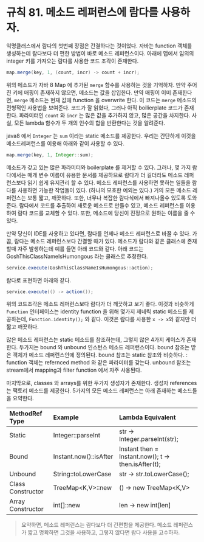 # 규칙 81. 메소드 레퍼런스에 람다를 사용하자.

익명클래스에서 람다의 첫번째 장점은 간결하다는 것이었다. 자바는 function 객체를 생성하는데 람다보다 더 편한 방법이 바로 메소드 레퍼런스이다. 
아래에 맵에서 임의의 integer 키를 가져오는 람다를 사용한 코드 조각이 존재한다. 

```java
map.merge(key, 1, (count, incr) -> count + incr);
```

위의 메소드가 자바 8 Map 에 추가된 `merge` 함수를 사용하는 것을 기억하자. 만약 주어진 키에 매핑이 존재하지 않으면, 메소드는 값을 삽입한다. 만약 매핑이 이미 존재한다면, `merge` 메소드는 현재 값에 function 을 overwrite 한다. 이 코드는 `merge` 메소드의 전형적인 사용법을 보여준다.
코드가 잘 읽혔다, 그러나 아직 boilierplate 코드가 존재한다. 파라미터인 `count` 와 `incr` 는 많은 값을 추가하지 않고, 많은 공간을 차지한다. 사실, 모든 lambda 함수가 두 개의 인수의 합을 반환한다는 것을 알려준다. 

java8 에서 `Integer` 는 `sum` 이라는 static 메소드를 제공한다. 우리는 간단하게 이것을 메소드레퍼런스를 이용해 아래와 같이 사용할 수 있다.
```java 
map.merge(key, 1, Integer::sum);
```

메소드가 갖고 있는 많은 파라미터와 boilerplate 를 제거할 수 있다. 그러나, 몇 가지 람다에서는 매개 변수 이름이 유용한 문서를 제공하므로 람다가 더 길더라도 메소드 레퍼런스보다 읽기 쉽게 유지관리 할 수 있다.
메소드 레퍼런스를 사용하면 못하는 일들을 람다를 사용하면 가능한 작업들이 있다. (하나의 모호한 예외는 있다.) 거의 모든 메소드 레퍼런스는 보통 짧고, 깨끗하다. 또한, 너무나 복잡한 람다식에서 빠져나올수 있도록 도와준다. 람다에서 코드를 추출하여 새로운 메소드로 만들수 있고, 메소드 레퍼런스를 이용하여 람다 코드를 교체할 수 있다. 또한, 메소드에 당신이 진정으로 원하는 이름을 줄 수 있다.

만약 당신이 IDE를 사용하고 있다면, 람다를 언제나 메소드 레퍼런스로 바꿀 수 있다. 가끔, 람다는 메소드 레퍼런스보다 간결할 때가 있다. 메소드가 람다와 같은 클래스에 존재할때 자주 발생하는데 예를 들면 아래 코드와 같다. 아래 코드는 GoshThisClassNameIsHumongous 라는 클래스로 추정한다.
```java
service.execute(GoshThisClassNameIsHumongous::action);
```
람다로 표현하면 아래와 같다.
```java
service.execute(() -> action());
```
위의 코드조각은 메소드 레퍼런스보다 람다가 더 깨끗하고 보기 좋다. 이것과 비슷하게 `Function` 인터페이스는 identity function 을 위해 몇가지 제네릭 static 메소드를 제공하는데, `Function.identity();` 와 같다. 이것은 람다를 사용한 `x -> x`와 같지만 더 짧고 깨끗하다.

많은 메소드 레퍼런스는 static 메소드를 참조하는데, 그렇지 않은 4가지 케이스가 존재한다. 두가지는 bound 와 unbound 인스턴스 메소드 레퍼런스이다. bound 참조는 받은 객체가 메소드 레퍼런스안에 정의된다. bound 참조는 static 참조와 비슷하다. : function 객체는 refernced method 와 같은 파라미터를 갖는다. unbound 참조는 stream에서 mapping과 filter function 에서 자주 사용된다. 

마지막으로, classes 와 arrays를 위한 두가지 생성자가 존재한다. 생성자 references 는 팩토리 메소드를 제공한다. 5가지의 모든 메소드 레퍼런스는 아래 존재하는 메소드들을 요약한다. 

| MethodRef Type | Example | Lambda Equivalent |
|:--------|:--------|:--------|
| Static | Integer::parseInt | str -> Integer.parseInt(str); |
| Bound | Instant.now()::isAfter | Instant then = Instant.now(); t -> then.isAfter(t); |
| Unbound | String::toLowerCase | str -> str.toLowerCase(); |
| Class Constructor | TreeMap<K,V>::new | () -> new TreeMap<K,V> |
| Array Constructor | int[]::new | len -> new int[len] |

> 요약하면, 메소드 레퍼런스는 람다보다 더 간편함을 제공한다. 메소드 레퍼런스가 짧고 명확하면 그것을 사용하고, 그렇지 않다면 람다 사용을 고수하자.

